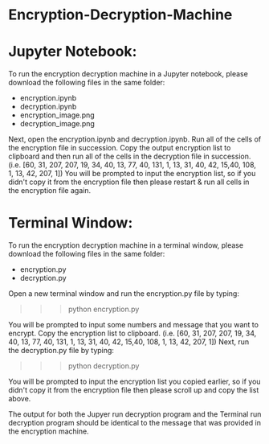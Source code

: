 # Encryption-Decryption-Machine

# Jupyter Notebook: 
To run the encryption decryption machine in a Jupyter notebook, please download the following files in the same folder:
- encryption.ipynb
- decryption.ipynb
- encryption_image.png
- decryption_image.png

Next, open the encryption.ipynb and decryption.ipynb. Run all of the cells of the encryption file in succession. Copy the output encryption list to clipboard and then run all of the cells in the decryption file in succession. (i.e. [60, 31, 207, 207, 19, 34, 40, 13, 77, 40, 131, 1, 13, 31, 40, 42, 15,40, 108, 1, 13, 42, 207, 1]) You will be prompted to input the encryption list, so if you didn't copy it from the encryption file then please restart & run all cells in the encryption file again. 

# Terminal Window:
To run the encryption decryption machine in a terminal window, please download the following files in the same folder:
- encryption.py
- decryption.py

Open a new terminal window and run the encryption.py file by typing: 
   >>> python encryption.py

You will be prompted to input some numbers and message that you want to encrypt. Copy the encryption list to clipboard. (i.e. [60, 31, 207, 207, 19, 34, 40, 13, 77, 40, 131, 1, 13, 31, 40, 42, 15,40, 108, 1, 13, 42, 207, 1]) Next, run the decryption.py file by typing:
   >>> python decryption.py
 
You will be prompted to input the encryption list you copied earlier, so if you didn't copy it from the encryption file then please scroll up and copy the list above. 

The output for both the Jupyer run decryption program and the Terminal run decryption program should be identical to the message that was provided in the encryption machine.



